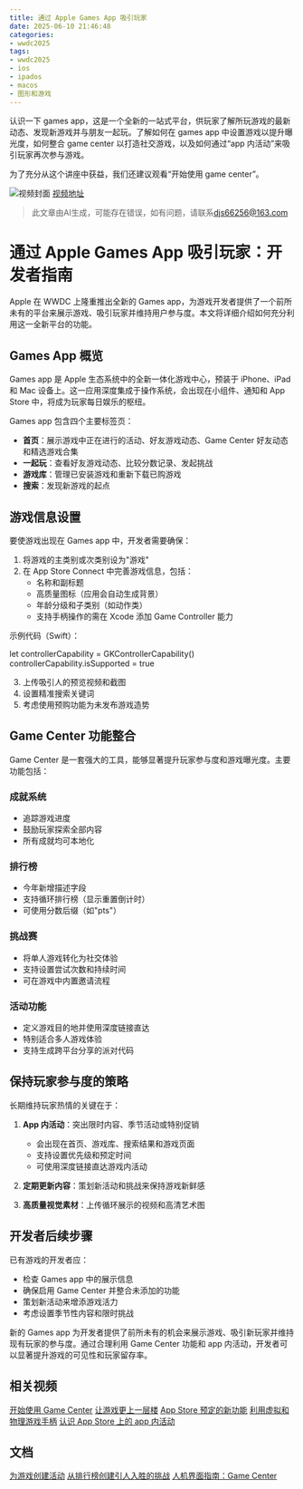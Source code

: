 ```yaml
---
title: 通过 Apple Games App 吸引玩家
date: 2025-06-10 21:46:48
categories:
- wwdc2025
tags:
- wwdc2025
- ios
- ipados
- macos
- 图形和游戏
---
```

认识一下 games app，这是一个全新的一站式平台，供玩家了解所玩游戏的最新动态、发现新游戏并与朋友一起玩。了解如何在 games app 中设置游戏以提升曝光度，如何整合 game center 以打造社交游戏，以及如何通过“app 内活动”来吸引玩家再次参与游戏。

为了充分从这个讲座中获益，我们还建议观看“开始使用 game center”。
<!--more-->

![视频封面](https://devimages-cdn.apple.com/wwdc-services/images/3055294D-836B-4513-B7B0-0BC5666246B0/9893/9893_wide_250x141_2x.jpg)
[视频地址](https://developer.apple.com/cn/videos/play/wwdc2025/215/)
> 此文章由AI生成，可能存在错误，如有问题，请联系[djs66256@163.com](djs66256@163.com)

# 通过 Apple Games App 吸引玩家：开发者指南

Apple 在 WWDC 上隆重推出全新的 Games app，为游戏开发者提供了一个前所未有的平台来展示游戏、吸引玩家并维持用户参与度。本文将详细介绍如何充分利用这一全新平台的功能。

## Games App 概览

Games app 是 Apple 生态系统中的全新一体化游戏中心，预装于 iPhone、iPad 和 Mac 设备上。这一应用深度集成于操作系统，会出现在小组件、通知和 App Store 中，将成为玩家每日娱乐的枢纽。

Games app 包含四个主要标签页：
- **首页**：展示游戏中正在进行的活动、好友游戏动态、Game Center 好友动态和精选游戏合集
- **一起玩**：查看好友游戏动态、比较分数记录、发起挑战
- **游戏库**：管理已安装游戏和重新下载已购游戏
- **搜索**：发现新游戏的起点

## 游戏信息设置

要使游戏出现在 Games app 中，开发者需要确保：
1. 将游戏的主类别或次类别设为"游戏"
2. 在 App Store Connect 中完善游戏信息，包括：
   - 名称和副标题
   - 高质量图标（应用会自动生成背景）
   - 年龄分级和子类别（如动作类）
   - 支持手柄操作的需在 Xcode 添加 Game Controller 能力

示例代码（Swift）：

let controllerCapability = GKControllerCapability()
controllerCapability.isSupported = true

3. 上传吸引人的预览视频和截图
4. 设置精准搜索关键词
5. 考虑使用预购功能为未发布游戏造势

## Game Center 功能整合

Game Center 是一套强大的工具，能够显著提升玩家参与度和游戏曝光度。主要功能包括：

### 成就系统
- 追踪游戏进度
- 鼓励玩家探索全部内容
- 所有成就均可本地化

### 排行榜
- 今年新增描述字段
- 支持循环排行榜（显示重置倒计时）
- 可使用分数后缀（如"pts"）

### 挑战赛
- 将单人游戏转化为社交体验
- 支持设置尝试次数和持续时间
- 可在游戏中内置邀请流程

### 活动功能
- 定义游戏目的地并使用深度链接直达
- 特别适合多人游戏体验
- 支持生成跨平台分享的派对代码

## 保持玩家参与度的策略

长期维持玩家热情的关键在于：

1. **App 内活动**：突出限时内容、季节活动或特别促销
   - 会出现在首页、游戏库、搜索结果和游戏页面
   - 支持设置优先级和预定时间
   - 可使用深度链接直达游戏内活动

2. **定期更新内容**：策划新活动和挑战来保持游戏新鲜感

3. **高质量视觉素材**：上传循环展示的视频和高清艺术图

## 开发者后续步骤

已有游戏的开发者应：
- 检查 Games app 中的展示信息
- 确保启用 Game Center 并整合未添加的功能
- 策划新活动来增添游戏活力
- 考虑设置季节性内容和限时挑战

新的 Games app 为开发者提供了前所未有的机会来展示游戏、吸引新玩家并维持现有玩家的参与度。通过合理利用 Game Center 功能和 app 内活动，开发者可以显著提升游戏的可见性和玩家留存率。

## 相关视频

[开始使用 Game Center](https://developer.apple.com/videos/play/wwdc2025/214)
[让游戏更上一层楼](https://developer.apple.com/videos/play/wwdc2025/209)
[App Store 预定的新功能](https://developer.apple.com/videos/play/wwdc2023/10015)
[利用虚拟和物理游戏手柄](https://developer.apple.com/videos/play/wwdc2021/10081)
[认识 App Store 上的 app 内活动](https://developer.apple.com/videos/play/wwdc2021/10171)

## 文档

[为游戏创建活动](https://developer.apple.com/documentation/GameKit/creating-activities-for-your-game)
[从排行榜创建引人入胜的挑战](https://developer.apple.com/documentation/GameKit/creating-engaging-challenges-from-leaderboards)
[人机界面指南：Game Center](https://developer.apple.com/design/human-interface-guidelines/game-center)
